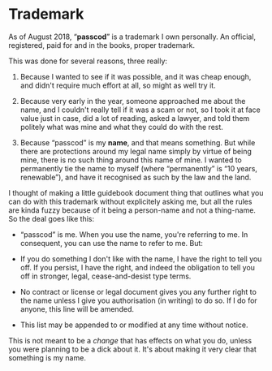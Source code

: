 # Trademark

As of August 2018, “**passcod**” is a trademark I own personally. An official,
registered, paid for and in the books, proper trademark.


This was done for several reasons, three really:

1. Because I wanted to see if it was possible, and it was cheap enough, and
   didn't require much effort at all, so might as well try it.

2. Because very early in the year, someone approached me about the name, and I
   couldn't really tell if it was a scam or not, so I took it at face value
   just in case, did a lot of reading, asked a lawyer, and told them politely
   what was mine and what they could do with the rest.

3. Because “passcod” is my **name**, and that means something. But while there
   are protections around my legal name simply by virtue of being mine, there
   is no such thing around this name of mine. I wanted to permanently tie the
   name to myself (where “permanently” is “10 years, renewable”), and have it
   recognised as such by the law and the land.


I thought of making a little guidebook document thing that outlines what you
can do with this trademark without explicitely asking me, but all the rules are
kinda fuzzy because of it being a person-name and not a thing-name. So the deal
goes like this:

 - “passcod” is me. When you use the name, you're referring to me. In
   consequent, you can use the name to refer to me. But:

 - If you do something I don't like with the name, I have the right to tell you
   off. If you persist, I have the right, and indeed the obligation to tell you
   off in stronger, legal, cease-and-desist type terms.

 - No contract or license or legal document gives you any further right to the
   name unless I give you authorisation (in writing) to do so. If I do for
   anyone, this line will be amended.

 - This list may be appended to or modified at any time without notice.


This is not meant to be a _change_ that has effects on what you do, unless you
were planning to be a dick about it. It's about making it very clear that
something is my name.
